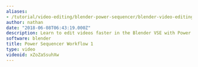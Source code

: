 ```yaml
---
aliases:
- /tutorial/video-editing/blender-power-sequencer/blender-video-editing-tutorials/chapter/1_blender_video_editing_tutorial_power_sequencer_workflow_1
author: nathan
date: "2018-06-08T06:43:19.000Z"
description: Learn to edit videos faster in the Blender VSE with Power Sequencer.
software: blender
title: Power Sequencer Workflow 1
type: video
videoid: xZoZaSsuhXw
---
```

